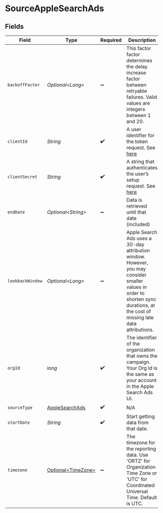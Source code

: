# SourceAppleSearchAds


## Fields

| Field                                                                                                                                                                                   | Type                                                                                                                                                                                    | Required                                                                                                                                                                                | Description                                                                                                                                                                             | Example                                                                                                                                                                                 |
| --------------------------------------------------------------------------------------------------------------------------------------------------------------------------------------- | --------------------------------------------------------------------------------------------------------------------------------------------------------------------------------------- | --------------------------------------------------------------------------------------------------------------------------------------------------------------------------------------- | --------------------------------------------------------------------------------------------------------------------------------------------------------------------------------------- | --------------------------------------------------------------------------------------------------------------------------------------------------------------------------------------- |
| `backoffFactor`                                                                                                                                                                         | *Optional\<Long>*                                                                                                                                                                       | :heavy_minus_sign:                                                                                                                                                                      | This factor factor determines the delay increase factor between retryable failures. Valid values are integers between 1 and 20.                                                         | 10                                                                                                                                                                                      |
| `clientId`                                                                                                                                                                              | *String*                                                                                                                                                                                | :heavy_check_mark:                                                                                                                                                                      | A user identifier for the token request. See <a href="https://developer.apple.com/documentation/apple_search_ads/implementing_oauth_for_the_apple_search_ads_api">here</a>              |                                                                                                                                                                                         |
| `clientSecret`                                                                                                                                                                          | *String*                                                                                                                                                                                | :heavy_check_mark:                                                                                                                                                                      | A string that authenticates the user’s setup request. See <a href="https://developer.apple.com/documentation/apple_search_ads/implementing_oauth_for_the_apple_search_ads_api">here</a> |                                                                                                                                                                                         |
| `endDate`                                                                                                                                                                               | *Optional\<String>*                                                                                                                                                                     | :heavy_minus_sign:                                                                                                                                                                      | Data is retrieved until that date (included)                                                                                                                                            | 2021-01-01                                                                                                                                                                              |
| `lookbackWindow`                                                                                                                                                                        | *Optional\<Long>*                                                                                                                                                                       | :heavy_minus_sign:                                                                                                                                                                      | Apple Search Ads uses a 30-day attribution window. However, you may consider smaller values in order to shorten sync durations, at the cost of missing late data attributions.          | 7                                                                                                                                                                                       |
| `orgId`                                                                                                                                                                                 | *long*                                                                                                                                                                                  | :heavy_check_mark:                                                                                                                                                                      | The identifier of the organization that owns the campaign. Your Org Id is the same as your account in the Apple Search Ads UI.                                                          |                                                                                                                                                                                         |
| `sourceType`                                                                                                                                                                            | [AppleSearchAds](../../models/shared/AppleSearchAds.md)                                                                                                                                 | :heavy_check_mark:                                                                                                                                                                      | N/A                                                                                                                                                                                     |                                                                                                                                                                                         |
| `startDate`                                                                                                                                                                             | *String*                                                                                                                                                                                | :heavy_check_mark:                                                                                                                                                                      | Start getting data from that date.                                                                                                                                                      | 2020-01-01                                                                                                                                                                              |
| `timezone`                                                                                                                                                                              | [Optional\<TimeZone>](../../models/shared/TimeZone.md)                                                                                                                                  | :heavy_minus_sign:                                                                                                                                                                      | The timezone for the reporting data. Use 'ORTZ' for Organization Time Zone or 'UTC' for Coordinated Universal Time. Default is UTC.                                                     |                                                                                                                                                                                         |